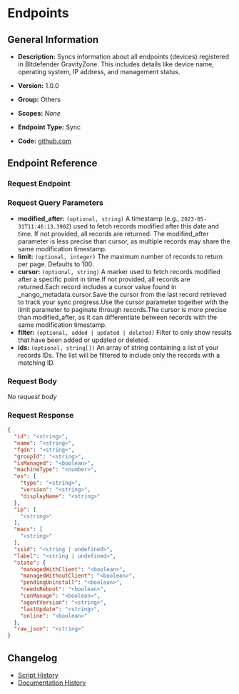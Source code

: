 <!-- BEGIN GENERATED CONTENT -->
# Endpoints

## General Information

- **Description:** Syncs information about all endpoints (devices) registered in Bitdefender GravityZone.
This includes details like device name, operating system, IP address, and management status.

- **Version:** 1.0.0
- **Group:** Others
- **Scopes:** _None_
- **Endpoint Type:** Sync
- **Code:** [github.com](https://github.com/NangoHQ/integration-templates/tree/main/integrations/bitdefender/syncs/endpoints.ts)


## Endpoint Reference

### Request Endpoint



### Request Query Parameters

- **modified_after:** `(optional, string)` A timestamp (e.g., `2023-05-31T11:46:13.390Z`) used to fetch records modified after this date and time. If not provided, all records are returned. The modified_after parameter is less precise than cursor, as multiple records may share the same modification timestamp.
- **limit:** `(optional, integer)` The maximum number of records to return per page. Defaults to 100.
- **cursor:** `(optional, string)` A marker used to fetch records modified after a specific point in time.If not provided, all records are returned.Each record includes a cursor value found in _nango_metadata.cursor.Save the cursor from the last record retrieved to track your sync progress.Use the cursor parameter together with the limit parameter to paginate through records.The cursor is more precise than modified_after, as it can differentiate between records with the same modification timestamp.
- **filter:** `(optional, added | updated | deleted)` Filter to only show results that have been added or updated or deleted.
- **ids:** `(optional, string[])` An array of string containing a list of your records IDs. The list will be filtered to include only the records with a matching ID.

### Request Body

_No request body_

### Request Response

```json
{
  "id": "<string>",
  "name": "<string>",
  "fqdn": "<string>",
  "groupId": "<string>",
  "isManaged": "<boolean>",
  "machineType": "<number>",
  "os": {
    "type": "<string>",
    "version": "<string>",
    "displayName": "<string>"
  },
  "ip": [
    "<string>"
  ],
  "macs": [
    "<string>"
  ],
  "ssid": "<string | undefined>",
  "label": "<string | undefined>",
  "state": {
    "managedWithClient": "<boolean>",
    "managedWithoutClient": "<boolean>",
    "pendingUninstall": "<boolean>",
    "needsReboot": "<boolean>",
    "canManage": "<boolean>",
    "agentVersion": "<string>",
    "lastUpdate": "<string>",
    "online": "<boolean>"
  },
  "raw_json": "<string>"
}
```

## Changelog

- [Script History](https://github.com/NangoHQ/integration-templates/commits/main/integrations/bitdefender/syncs/endpoints.ts)
- [Documentation History](https://github.com/NangoHQ/integration-templates/commits/main/integrations/bitdefender/syncs/endpoints.md)

<!-- END  GENERATED CONTENT -->

